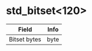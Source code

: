 # std_bitset<120>

<table><thead><tr><th>Field</th><th>Info</th></tr></thead><tbody>
<tr><td>Bitset bytes</td><td>byte</td></tr>
</tbody></table>